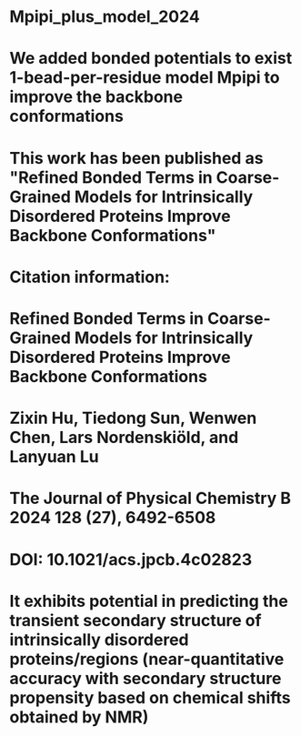 # Mpipi_plus_model_2024
# We added bonded potentials to exist 1-bead-per-residue model Mpipi to improve the backbone conformations
# This work has been published as "Refined Bonded Terms in Coarse-Grained Models for Intrinsically Disordered Proteins Improve Backbone Conformations"

# Citation information: 
#     Refined Bonded Terms in Coarse-Grained Models for Intrinsically Disordered Proteins Improve Backbone Conformations
#     Zixin Hu, Tiedong Sun, Wenwen Chen, Lars Nordenskiöld, and Lanyuan Lu
#     The Journal of Physical Chemistry B 2024 128 (27), 6492-6508
#     DOI: 10.1021/acs.jpcb.4c02823

# It exhibits potential in predicting the transient secondary structure of intrinsically disordered proteins/regions (near-quantitative accuracy with secondary structure propensity based on chemical shifts obtained by NMR)
